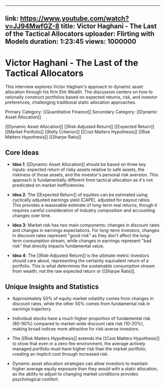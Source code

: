 <!--
NOTE GENERATION TEMPLATE GUIDANCE (do not include in output note)

This template is for generating technical **markdown** notes from YouTube transcripts using the notegen system. Follow these requirements:

1. Metadata (YouTube link, channel, date, and video length in frontmatter) included as markdown frontmatter.
2. Title: Use the exact video title.
3. Technical Summary
   - 2-4 sentences describing the central contribution, focusing on precise concepts, models, or algorithms.
4. Primary and Secondary Categories
   - Assign a Primary Category and a Secondary Category to the note. (see [keyword_concept.md](mdc:.cursor/rules/keyword_concept.mdc) for criteria)
5. Keyword List
   - List all relevant [[Keywords]] (see [keyword_concept.md](mdc:.cursor/rules/keyword_concept.mdc) for criteria). Place after the technical summary.
6. Core Ideas
   - Ordered list of technical concepts (not transcript order). Each: 1-3 sentences, use [[Keywords]].
7. Unique Insights and Statistics
   - Bullet points. Each must be an empirical/statistical claim, refined conceptual insight, model behavior insight, or novel interpretation. Use [[Keywords]].
-->
---
link: https://www.youtube.com/watch?v=JJ94MwfGZ-8
title: Victor Haghani - The Last of the Tactical Allocators
uploader: Flirting with Models
duration: 1:23:45
views: 1000000
---

# Victor Haghani - The Last of the Tactical Allocators

This interview explores Victor Haghani's approach to dynamic asset allocation through his firm Elm Wealth. The discussion centers on how to rationally construct portfolios based on expected returns, risk, and investor preferences, challenging traditional static allocation approaches.

Primary Category: [[Quantitative Finance]]
Secondary Category: [[Dynamic Asset Allocation]]

[[Dynamic Asset Allocation]] [[Risk-Adjusted Return]] [[Expected Return]] [[Market Portfolio]] [[Kelly Criterion]] [[Cost Matters Hypothesis]] [[Risk Matters Hypothesis]] [[Sharpe Ratio]]

## Core Ideas

- **Idea 1**: [[Dynamic Asset Allocation]] should be based on three key inputs: expected return of risky assets relative to safe assets, the riskiness of those assets, and the investor's personal risk aversion. This approach is fundamentally different from tactical allocation as it's not predicated on market inefficiencies.

- **Idea 2**: The [[Expected Return]] of equities can be estimated using cyclically adjusted earnings yield (CAPE), adjusted for payout ratios. This provides a reasonable estimate of long-term real returns, though it requires careful consideration of industry composition and accounting changes over time.

- **Idea 3**: Market risk has two main components: changes in discount rates and changes in earnings expectations. For long-term investors, changes in discount rates represent "good risk" as they don't affect the long-term consumption stream, while changes in earnings represent "bad risk" that directly impacts fundamental value.

- **Idea 4**: The [[Risk-Adjusted Return]] is the ultimate metric investors should care about, representing the certainty equivalent return of a portfolio. This is what determines the sustainable consumption stream from wealth, not the raw expected return or [[Sharpe Ratio]].

## Unique Insights and Statistics

- Approximately 50% of equity market volatility comes from changes in discount rates, while the other 50% comes from fundamental risk in earnings trajectory.

- Individual stocks have a much higher proportion of fundamental risk (80-90%) compared to market-wide discount rate risk (10-20%), making broad indices more attractive for risk-averse investors.

- The [[Risk Matters Hypothesis]] extends the [[Cost Matters Hypothesis]] to show that even in a zero-fee environment, the average actively managed portfolio must have higher risk than the market portfolio, creating an implicit cost through increased risk.

- Dynamic asset allocation strategies can allow investors to maintain higher average equity exposure than they would with a static allocation, as the ability to adjust to changing market conditions provides psychological comfort.
